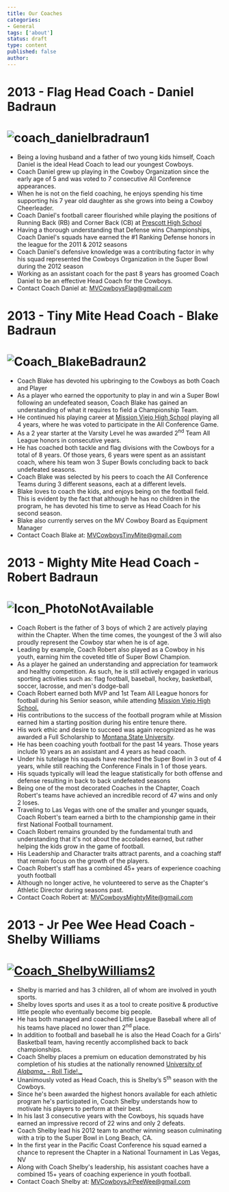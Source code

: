 ```yaml
---
title: Our Coaches
categories:
- General
tags: ['about']
status: draft
type: content
published: false
author: 
---
```

# 2013 - Flag Head Coach - Daniel Badraun

# ![coach_danielbradraun1](http://mvcowboysfootball.files.wordpress.com/2013/07/coach_danielbradraun1.jpg)

- Being a loving husband and a father of two young kids himself, Coach Daniel is the ideal Head Coach to lead our youngest Cowboys.
- Coach Daniel grew up playing in the Cowboy Organization since the early age of 5 and was voted to 7 consecutive All Conference appearances.
- When he is not on the field coaching, he enjoys spending his time supporting his 7 year old daughter as she grows into being a Cowboy Cheerleader.
- Coach Daniel's football career flourished while playing the positions of Running Back (RB) and Corner Back (CB) at [Prescott High School](http://mypusd.prescottschools.com/pusdwp/phs/ "Prescott High")
- Having a thorough understanding that Defense wins Championships, Coach Daniel's squads have earned the #1 Ranking Defense honors in the league for the 2011 & 2012 seasons
- Coach Daniel's defensive knowledge was a contributing factor in why his squad represented the Cowboys Organization in the Super Bowl during the 2012 season
- Working as an assistant coach for the past 8 years has groomed Coach Daniel to be an effective Head Coach for the Cowboys.
- Contact Coach Daniel at: [MVCowboysFlag@gmail.com](mailto:MVCowboysFlag@gmail.com)

# 

# 2013 - Tiny Mite Head Coach - Blake Badraun

# ![Coach_BlakeBadraun2](http://mvcowboysfootball.files.wordpress.com/2013/07/coach_blakebadraun2.jpg)

- Coach Blake has devoted his upbringing to the Cowboys as both Coach and Player
- As a player who earned the opportunity to play in and win a Super Bowl following an undefeated season, Coach Blake has gained an understanding of what it requires to field a Championship Team.
- He continued his playing career at [Mission Viejo High School](http://www.missionfootball.com/ "Mission Diablos") playing all 4 years, where he was voted to participate in the All Conference Game.
- As a 2 year starter at the Varsity Level he was awarded 2<sup>nd</sup> Team All League honors in consecutive years.
- He has coached both tackle and flag divisions with the Cowboys for a total of 8 years. Of those years, 6 years were spent as an assistant coach, where his team won 3 Super Bowls concluding back to back undefeated seasons.
- Coach Blake was selected by his peers to coach the All Conference Teams during 3 different seasons, each at a different levels.
- Blake loves to coach the kids, and enjoys being on the football field. This is evident by the fact that although he has no children in the program, he has devoted his time to serve as Head Coach for his second season.
- Blake also currently serves on the MV Cowboy Board as Equipment Manager
- Contact Coach Blake at: [MVCowboysTinyMite@gmail.com](mailto:MVCowboysTinyMite@gmail.com)

# 2013 - Mighty Mite Head Coach - Robert Badraun

# 

# ![Icon_PhotoNotAvailable](http://mvcowboysfootball.files.wordpress.com/2013/07/coach_robertbadraun21.jpg)

- Coach Robert is the father of 3 boys of which 2 are actively playing within the Chapter. When the time comes, the youngest of the 3 will also proudly represent the Cowboy star when he is of age.
- Leading by example, Coach Robert also played as a Cowboy in his youth, earning him the coveted title of Super Bowl Champion.
- As a player he gained an understanding and appreciation for teamwork and healthy competition. As such, he is still actively engaged in various sporting activities such as: flag football, baseball, hockey, basketball, soccer, lacrosse, and men's dodge-ball
- Coach Robert earned both MVP and 1st Team All League honors for football during his Senior season, while attending [Mission Viejo High School.](http://www.missionfootball.com/ "Mission Viejo High")
- His contributions to the success of the football program while at Mission earned him a starting position during his entire tenure there.
- His work ethic and desire to succeed was again recognized as he was awarded a Full Scholarship to [Montana State University](http://www.montana.edu/ "Montana State University").
- He has been coaching youth football for the past 14 years. Those years include 10 years as an assistant and 4 years as head coach.
- Under his tutelage his squads have reached the Super Bowl in 3 out of 4 years, while still reaching the Conference Finals in 1 of those years.
- His squads typically will lead the league statistically for both offense and defense resulting in back to back undefeated seasons
- Being one of the most decorated Coaches in the Chapter, Coach Robert's teams have achieved an incredible record of 47 wins and only 2 loses.
- Traveling to Las Vegas with one of the smaller and younger squads, Coach Robert's team earned a birth to the championship game in their first National Football tournament.
- Coach Robert remains grounded by the fundamental truth and understanding that it's not about the accolades earned, but rather helping the kids grow in the game of football.
- His Leadership and Character traits attract parents, and a coaching staff that remain focus on the growth of the players.
- Coach Robert's staff has a combined 45+ years of experience coaching youth football
- Although no longer active, he volunteered to serve as the Chapter's Athletic Director during seasons past.
- Contact Coach Robert at: [MVCowboysMightyMite@gmail.com](MVCowboysMightyMite@gmail.com)

# 2013 - Jr Pee Wee Head Coach - Shelby Williams

# [![Coach_ShelbyWilliams2](http://mvcowboysfootball.files.wordpress.com/2013/07/coach_shelbywilliams2.jpg)](http://mvcowboysfootball.files.wordpress.com/2013/07/coach_shelbywilliams2.jpg)

- Shelby is married and has 3 children, all of whom are involved in youth sports.
- Shelby loves sports and uses it as a tool to create positive & productive little people who eventually become big people.
- He has both managed and coached Little League Baseball where all of his teams have placed no lower than 2<sup>nd </sup>place.
- In addition to football and baseball he is also the Head Coach for a Girls' Basketball team, having recently accomplished back to back championships.
- Coach Shelby places a premium on education demonstrated by his completion of his studies at the nationally renowned [University of _Alabama__ - Roll Tide!._](http://www.ua.edu/ "Roll Tide!")
- Unanimously voted as Head Coach, this is Shelby’s 5<sup>th</sup> season with the Cowboys.
- Since he's been awarded the highest honors available for each athletic program he's participated in, Coach Shelby understands how to motivate his players to perform at their best.
- In his last 3 consecutive years with the Cowboys, his squads have earned an impressive record of 22 wins and only 2 defeats.
- Coach Shelby lead his 2012 team to another winning season culminating with a trip to the Super Bowl in Long Beach, CA.
- In the first year in the Pacific Coast Conference his squad earned a chance to represent the Chapter in a National Tournament in Las Vegas, NV
- Along with Coach Shelby's leadership, his assistant coaches have a combined 15+ years of coaching experience in youth football.
- Contact Coach Shelby at: [MVCowboysJrPeeWee@gmail.com](MVCowboysJrPeeWee@gmail.com)
